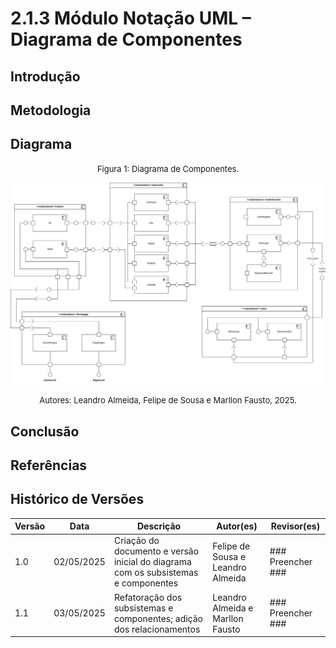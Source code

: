# 2.1.3 Módulo Notação UML – Diagrama de Componentes

## Introdução

## Metodologia

## Diagrama

<font size="2"><p style="text-align: center">Figura 1: Diagrama de Componentes.</p></font>
![DiagramaV2](assets/images/DiagramaComponentesv2.jpg)
<font size="2"><p style="text-align: center">Autores: Leandro Almeida, Felipe de Sousa e Marllon Fausto, 2025.</p></font>

## Conclusão

## Referências

## Histórico de Versões

| Versão | Data       | Descrição                                                                          | Autor(es)                         | Revisor(es)       |
| ------ | ---------- | ---------------------------------------------------------------------------------- | --------------------------------- | ----------------- |
| 1.0    | 02/05/2025 | Criação do documento e versão inicial do diagrama com os subsistemas e componentes | Felipe de Sousa e Leandro Almeida | ### Preencher ### |
| 1.1    | 03/05/2025 | Refatoração dos subsistemas e componentes; adição dos relacionamentos              | Leandro Almeida e Marllon Fausto  | ### Preencher ### |
